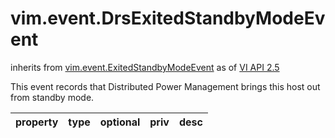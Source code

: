 vim.event.DrsExitedStandbyModeEvent
===================================
inherits from [vim.event.ExitedStandbyModeEvent](docs/vim.event.ExitedStandbyModeEvent.md)
as of [VI API 2.5](vim.version.md#vim.version.version2)


This event records that Distributed Power Management brings this host   out from standby mode.

| property | type | optional | priv | desc |
|:---------|:-----|:---------|:-----|:-----|


